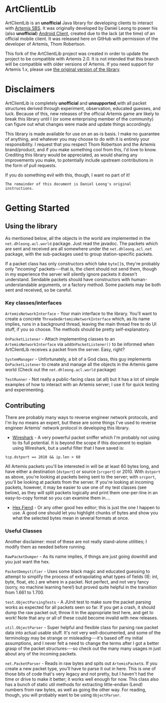 ArtClientLib
============

ArtClientLib is an **unofficial** Java library for developing clients to interact 
with [Artemis SBS](http://www.artemis.eochu.com/). It was originally developed
by Daniel Leong to power his (also **unofficial**) 
[Android Client](http://www.artemis.eochu.com/?page_id=28#/20121018/unofficial-android-client-for-artemis-1988927/),
created due to the lack (at the time) of an official mobile client. It was
released here on GitHub with permission of the developer of Artemis, Thom
Robertson.

This fork of the ArtClientLib project was created in order to update the project
to be compatible with Artemis 2.0. It is not intended that this branch will be
compatible with older versions of Artemis. If you need support for Artemis 1.x,
please use
[the original version of the library](https://github.com/dhleong/ArtClientLib).


# Disclaimers

ArtClientLib is completely **unofficial** and **unsupported**,with all packet
structures derived through experiment, observation, educated guesses, and luck.
Because of this, new releases of the official Artemis game are likely to break
this library until I (or some enterprising member of the community) can figure
out what changes were made and update things accordingly.

This library is made available for use on an as-is basis. I make no guarantee
of anything, and whatever you may choose to do with it is entirely your
responsibility. I request that you respect Thom Robertson and the Artemis
brand/product, and if you make something cool from this, I'd love to know.
Crediting this library would be appreciated, as would sharing any improvements
you make, to potentially include upstream contributions in the form of pull
requests. 

If you do something evil with this, though, I want no part of it!


`The remainder of this document is Daniel Leong's original instructions.`


# Getting Started

## Using the library

As mentioned below, all the objects in the world are implemented in the
`net.dhleong.acl.world` package. Just read the javadoc. The packets
which are sent and received are all somewhere under the 
`net.dhleong.acl.net` package, with the sub-packages used to group
station-specific packets.

If a packet class has only constructors which take `byte[]`s, they're
probably only "incoming" packets---that is, the client should not send them,
though in my experience the server will silently ignore packets it doesn't
understand. Sendable packets should have constructors with 
human-understandable arguments, or a factory method. Some packets may be
both sent and received, so be careful.


### Key classes/interfaces

`ArtemisNetworkInterface` - Your main interface to the library. You'll want
to create a concrete `ThreadedArtemisNetworkInterface` which, as its name
implies, runs in a background thread, leaving the main thread free to do
UI stuff, if you so choose. The methods should be pretty self-explanatory.

`OnPacketListener` - Attach implementing classes to an 
`ArtemisNetworkInterface` via `addOnPacketListener()` to be informed 
when ArtClientLib receives a packet from the server. Easy, right?

`SystemManager` - Unfortunately, a bit of a God class, this guy implements
`OnPacketListener` to create and manage all the objects in the Artemis
game world (Check out the `net.dhleong.acl.world` package)

`TestRunner` - Not really a public-facing class (at all) but it has a 
lot of simple examples of how to interact with an Artemis server; I use it
for quick testing and experimenting. 


## Contributing

There are probably many ways to reverse engineer network protocols, and I'm
by no means an expert, but these are some things I've used to reverse 
engineer Artemis' network protocol in developing this library.

* [Wireshark](http://www.wireshark.org/) - A very powerful packet sniffer
which I'm probably not using to its full potential. It is beyond the scope
if this document to explain using Wireshark, but a useful filter that I
have saved is:

```
tcp.dstport == 2010 && ip.len > 60
```

All Artemis packets you'll be interested in will be at least 60 bytes long,
and have either a destination (`dstport`) or source (`srcport`) or 2010. 
With `dstport` as above, you're looking at packets being sent to the server;
with `srcport`, you'll be looking at packets from the server.
If you're looking at incoming packets, however, it may be easier to use
one of my test classes (see below), as they will split packets logically
and print them one-per-line in an easy-to-copy format so you can examine
them in....

* [Hex Fiend](http://ridiculousfish.com/hexfiend/) - Or any other good
hex editor; this is just the one I happen to use. A good one should let 
you highlight chunks of bytes and
show you what the selected bytes mean in several formats at once. 


### Useful Classes

Another disclaimer: most of these are not really stand-alone utilities; I 
modify them as needed before running.

`RawPacketDumper` - As its name implies, if things are just going downhill
and you just want the hex. 

`PacketDemystifier` - Uses some black magic and educated guessing to attempt
to simplify the process of extrapolating what types of fields (IE: int, byte,
float, etc.) are where in a packet. Not perfect, and not very fancy (sorry,
no machine learning here!) but proved quite helpful in the transition from
1.661 to 1.700.

`test.ObjectParsingTests` - A JUnit test to make sure the 
packet parsing works as expected for all packets seen so far. If you get
a crash, it should dump the raw packet out; throw it in the appropriate
test here, and get to work! Note that any or all of these could become
invalid with new releases.

`util.ObjectParser` - Super helpful and flexible class for parsing raw packet
data into actual usable stuff. It's not very well-documented, and some of the 
terminology may be strange or misleading---it's based off my initial
assumptions, and I never felt a need to change the terms after I got a better
grasp of the packet structures---so check out the many many usages in just
about any of the incoming packets.

`net.PacketParser` - Reads in raw bytes and spits out `ArtemisPacket`s. If
you create a new packet type, you'll have to parse it out in here. This is
one of those bits of code that's very legacy and not pretty, but I haven't
had the time or drive to make it better; it works well enough for now. 
This class also has a bunch of static util methods for extracting 
little-endian (Lend) numbers from raw bytes, as well as going the other way.
For reading, though, you will probably want to be using `ObjectParser`.

